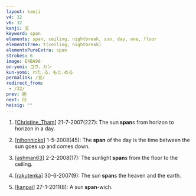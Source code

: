 ```yaml
---
layout: kanji
v4: 32
v6: 32
kanji: 亘
keyword: span
elements: span, ceiling, nightbreak, sun, day, one, floor
elementsTree: t(ceiling, nightbreak)
elementsPureExtra: span
strokes: 6
image: E4BA98
on-yomi: コウ、カン
kun-yomi: わた.る、もと.める
permalink: /亘/
redirect_from:
 - /32/
prev: 胆
next: 凹
heisig: ""
---
```


1) [<a href="http://kanji.koohii.com/profile/Christine_Tham">Christine_Tham</a>] 21-7-2007(227): The sun<strong> span</strong>s from horizon to horizon in a day.

2) [<a href="http://kanji.koohii.com/profile/nihonnicko">nihonnicko</a>] 1-5-2008(45): The<strong> span</strong> of the day is the time between the sun goes up and comes down.

3) [<a href="http://kanji.koohii.com/profile/ashman63">ashman63</a>] 2-2-2008(17): The sunlight<strong> span</strong>s from the floor to the ceiling.

4) [<a href="http://kanji.koohii.com/profile/rakutenka">rakutenka</a>] 30-6-2007(9): The sun<strong> span</strong>s the heaven and the earth.

5) [<a href="http://kanji.koohii.com/profile/kanpai">kanpai</a>] 27-1-2011(8): A sun<strong> span</strong>-wich.

